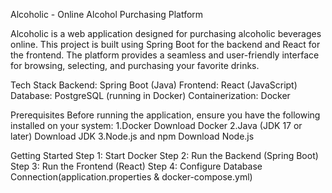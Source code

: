 Alcoholic - Online Alcohol Purchasing Platform

Alcoholic is a web application designed for purchasing alcoholic beverages online. This project is built using Spring Boot for the backend and React for the frontend. The platform provides a seamless and user-friendly interface for browsing, selecting, and purchasing your favorite drinks.

Tech Stack
Backend: Spring Boot (Java)
Frontend: React (JavaScript)
Database: PostgreSQL (running in Docker)
Containerization: Docker

Prerequisites
Before running the application, ensure you have the following installed on your system:
1.Docker
Download Docker
2.Java (JDK 17 or later)
Download JDK
3.Node.js and npm
Download Node.js

Getting Started
Step 1: Start Docker
Step 2: Run the Backend (Spring Boot)
Step 3: Run the Frontend (React)
Step 4: Configure Database Connection(application.properties & docker-compose.yml)